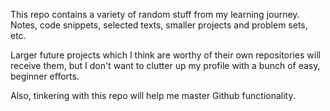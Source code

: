 This repo contains a variety of random stuff from my learning journey. Notes, code snippets, selected texts, smaller projects and problem sets, etc.

Larger future projects which I think are worthy of their own repositories will receive them, but I don't want to clutter up my profile with a bunch of easy, beginner efforts.

Also, tinkering with this repo will help me master Github functionality.
